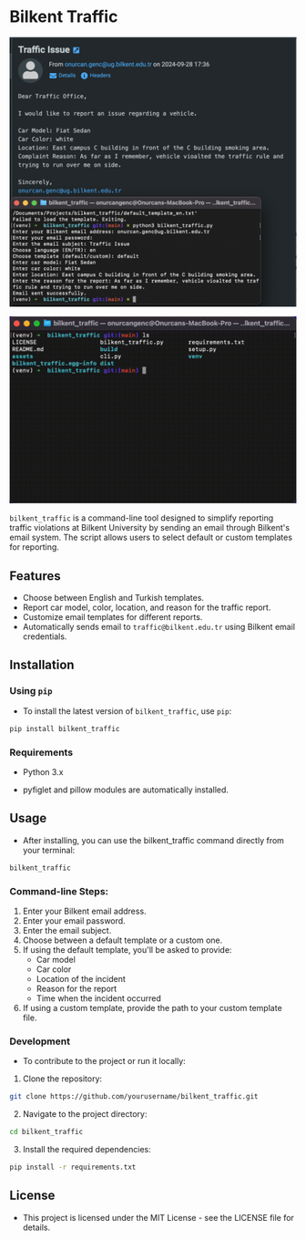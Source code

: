 # Bilkent Traffic

![Bilkent Traffic Logo](./assets/example_run.png)


![Bilkent Traffic Gif](./assets/example_gif.gif)

`bilkent_traffic` is a command-line tool designed to simplify reporting traffic violations at Bilkent University by sending an email through Bilkent's email system. The script allows users to select default or custom templates for reporting.

## Features
- Choose between English and Turkish templates.
- Report car model, color, location, and reason for the traffic report.
- Customize email templates for different reports.
- Automatically sends email to `traffic@bilkent.edu.tr` using Bilkent email credentials.

## Installation

### Using `pip`

- To install the latest version of `bilkent_traffic`, use `pip`:

```bash
pip install bilkent_traffic
```

### Requirements

- Python 3.x

- pyfiglet and pillow modules are automatically installed.

## Usage

- After installing, you can use the bilkent_traffic command directly from your terminal:

```bash
bilkent_traffic
```

### Command-line Steps:

1. Enter your Bilkent email address.
2. Enter your email password.
3. Enter the email subject.
4. Choose between a default template or a custom one.
5. If using the default template, you'll be asked to provide:
    - Car model
    - Car color
    - Location of the incident
    - Reason for the report
    - Time when the incident occurred
6. If using a custom template, provide the path to your custom template file.

### Development

- To contribute to the project or run it locally:

1. Clone the repository:

```bash
git clone https://github.com/yourusername/bilkent_traffic.git
```

2. Navigate to the project directory:

```bash
cd bilkent_traffic
```

3. Install the required dependencies:

```bash
pip install -r requirements.txt
```

## License
- This project is licensed under the MIT License - see the LICENSE file for details.

